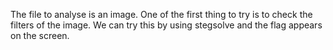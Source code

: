 The file to analyse is an image. One of the first thing to try is to check the filters of the image. We can try this by using stegsolve and the flag appears on the screen.
